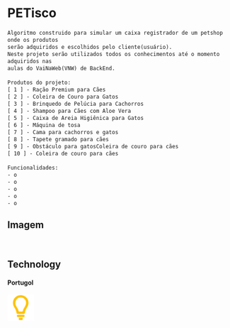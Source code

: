 # PETisco
    Algoritmo construido para simular um caixa registrador de um petshop onde os produtos 
    serão adquiridos e escolhidos pelo cliente(usuário).
    Neste projeto serão utilizados todos os conhecimentos até o momento adquiridos nas
    aulas do VaiNaWeb(VNW) de BackEnd.

    Produtos do projeto: 
    [ 1 ] - Ração Premium para Cães
    [ 2 ] - Coleira de Couro para Gatos
    [ 3 ] - Brinquedo de Pelúcia para Cachorros
    [ 4 ] - Shampoo para Cães com Aloe Vera
    [ 5 ] - Caixa de Areia Higiênica para Gatos
    [ 6 ] - Máquina de tosa
    [ 7 ] - Cama para cachorros e gatos
    [ 8 ] - Tapete gramado para cães
    [ 9 ] - Obstáculo para gatosColeira de couro para cães
    [ 10 ] - Coleira de couro para cães

    Funcionalidades:
    - o
    - o
    - o
    - o
    - o

## Imagem
<img src="">

## Technology

#### Portugol
<img src="/assets/Portugol-Icon.png" width="60px">
